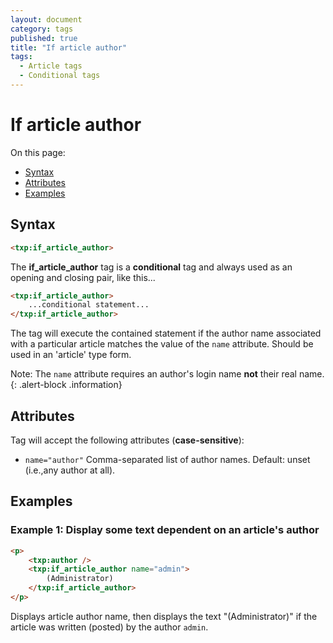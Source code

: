 ```yaml
---
layout: document
category: tags
published: true
title: "If article author"
tags:
  - Article tags
  - Conditional tags
---
```


# If article author

On this page:

* [Syntax](#user-content-syntax)
* [Attributes](#user-content-attributes)
* [Examples](#user-content-examples)

## Syntax

```html
<txp:if_article_author>
```

The **if_article_author** tag is a __conditional__ tag and always used as an opening and closing pair, like this...

```html
<txp:if_article_author>
    ...conditional statement...
</txp:if_article_author>
```

The tag will execute the contained statement if the author name associated with a particular article matches the value of the `name` attribute. Should be used in an 'article' type form.

Note: The `name` attribute requires an author's login name **not** their real name.
{: .alert-block .information}

## Attributes

Tag will accept the following attributes (**case-sensitive**):

* `name="author"`
Comma-separated list of author names.
Default: unset (i.e.,any author at all).

## Examples

### Example 1: Display some text dependent on an article's author

```html
<p>
    <txp:author />
    <txp:if_article_author name="admin">
        (Administrator)
    </txp:if_article_author>
</p>
```

Displays article author name, then displays the text "(Administrator)" if the article was written (posted) by the author `admin`.
